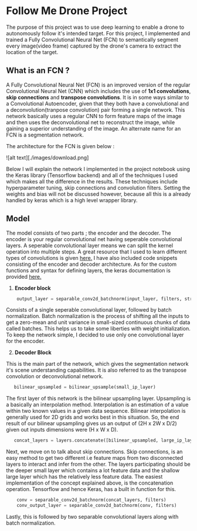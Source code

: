 # **Follow Me Drone Project**

The purpose of this project was to use deep learning to enable a drone to autonomously follow it's intended target. For this project, I implemented and trained a Fully Convolutional Neural Net (FCN) to semantically segment every image(video frame) captured by the drone's camera to extract the location of the target.

## What is an FCN ?

A Fully Convolutional Neural Net (FCN) is an improved version of the regular Convolutional Neural Net (CNN) which includes the use of **1x1 convolutions**, **skip connections** and **transpose convolutions**. It is in some ways similar to a Convolutional Autoencoder, given that they both have a convolutional and a deconvolution(tranpose convolution) pair forming a single network. This network basically uses a regular CNN to form feature maps of the image and then uses the deconvolutional net to reconstruct  the image, while gaining a superior understanding of the image. An alternate name for an FCN is a segmentation network.

The architecture for the FCN is given below :

![alt text][./images/download.png]

Below I will explain the network I implemented in the project notebook using the Keras library (Tensorflow backend) and all of the techniques I used which makes all the difference in the results. These techniques include hyperparameter tuning, skip connections and convolution filters. Setting the weights and bias will not be discussed however, because all this is a already handled by keras which is a high level wrapper library.

## Model

The model consists of two parts ; the encoder and the decoder. The encoder is your regular convolutional net having seperable convolutional layers. A seperable convolutional layer means we can split the kernel operation into multiple steps. A great resource that I used  to learn different types of convolutions is given [here.](https://towardsdatascience.com/types-of-convolutions-in-deep-learning-717013397f4d)
I have also included code snippets consisting of the encoder and decoder architecture. As for the custom functions and syntax for defining layers, the keras documentation is provided [here.](https://keras.io/)

1. **Encoder block**

``` python
    output_layer = separable_conv2d_batchnorm(input_layer, filters, strides)
```
Consists of a single seperable convolutional layer, followed by batch normalization. Batch normalization is the process of shifting all the inputs to get a zero-mean and unit variance in small-sized    continuous chunks of data called batches. This helps us to take some liberties with weight initialization. To keep the network simple, I decided to use only one convolutional layer for the encoder.

2. **Decoder Block**

This is the main part of the network, which gives the segmentation network it's scene understanding capabilities. It is also referred to as the transpose convolution or deconvolutional network.

```python
   bilinear_upsampled = bilinear_upsample(small_ip_layer)
```
The first layer of this network is the bilinear upsampling layer. Upsampling is a basically an interpolation method. Interpolation is an estimation of a value within two known values in a given data sequence. Bilinear interpolation is generally used for 2D grids and works best in this situation. So, the end result of our bilinear upsampling gives us an output of (2H x 2W x D/2) given out inputs dimensions were (H x W x D).

```python
   concat_layers = layers.concatenate([bilinear_upsampled, large_ip_layer])
```
Next, we move on to talk about skip connections. Skip connections, is an easy method to get two different i.e feature maps from two disconnected layers to interact and infer from the other. The layers participating should be the deeper small layer which contains a lot feature data and the shallow large layer which has the relatively less feature data. The easiest implementation of the concept explained above, is the concatenation operation. Tensorflow and hence Keras, has a built in function for this.

```python
    conv = separable_conv2d_batchnorm(concat_layers, filters)
    conv_output_layer = separable_conv2d_batchnorm(conv, filters)
```

Lastly, this is followed by two separable convolutional layers along with batch normalization.

